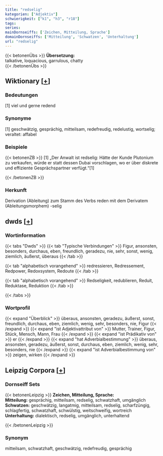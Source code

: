 ```yaml
---
title: "redselig"
kategorien: ["Adjektiv"]
schwierigkeit: ["k1", "h3", "r18"]
tags:
series:
mainDornseiffs: ['Zeichen, Mitteilung, Sprache']
domainDornseiffs: ['Mitteilung', 'Schwatzen', 'Unterhaltung']
url: "redselig"
---
```


{{< betonenÜbs >}}
**Übersetzung:**  
talkative, loquacious, garrulous, chatty  
{{< /betonenÜbs >}}

## Wiktionary [[+](https://de.wiktionary.org/wiki/redselig)]

### Bedeutungen
[1] viel und gerne redend  

### Synonyme
[1] geschwätzig, gesprächig, mitteilsam, redefreudig, redelustig, wortselig; veraltet: affabel  

### Beispiele
{{< betonenZB >}}
[1] „Der Anwalt ist redselig: Hätte der Kunde Plutonium zu verkaufen, würde er statt dessen Dubai vorschlagen, wo er über diskrete und effiziente Gesprächspartner verfügt.“[1]  

{{< /betonenZB >}}
### Herkunft
Derivation (Ableitung) zum Stamm des Verbs reden mit dem Derivatem (Ableitungsmorphem) -selig  



## dwds [[+](https://www.dwds.de/wb/redselig)]

### Wortinformation
{{< tabs "Dwds" >}}
{{< tab "Typische Verbindungen" >}}
Figur, ansonsten, besonders, durchaus, eben, freundlich, geradezu, nie, sehr, sonst, wenig, ziemlich, äußerst, überaus
{{< /tab >}}

{{< tab "alphabetisch vorangehend" >}}
redressieren, Redressement, Redpower, Redoxsystem, Redoute
{{< /tab >}}

{{< tab "alphabetisch vorangehend" >}}
Redseligkeit, redublieren, Reduit, Reduktase, Reduktion
{{< /tab >}}

{{< /tabs >}}

### Wortprofil
{{< expand "Überblick" >}} überaus, ansonsten, geradezu, äußerst, sonst, freundlich, durchaus, eben, ziemlich, wenig, sehr, besonders, nie, Figur {{< /expand >}}
{{< expand "ist Adjektivattribut von" >}} Mutter, Trainer, Figur, Stück, Mensch, Mann, Frau {{< /expand >}}
{{< expand "ist Prädikativ von" >}} er {{< /expand >}}
{{< expand "hat Adverbialbestimmung" >}} überaus, ansonsten, geradezu, äußerst, sonst, durchaus, eben, ziemlich, wenig, sehr, besonders, nie {{< /expand >}}
{{< expand "ist Adverbialbestimmung von" >}} zeigen, wirken {{< /expand >}}

## Leipzig Corpora [[+](https://corpora.uni-leipzig.de/en/res?word=redselig&corpusId=deu_newscrawl-public_2018)]

### Dornseiff Sets
{{< betonenLeipzig >}}
**Zeichen, Mitteilung, Sprache:**  
**Mitteilung:** gesprächig, mitteilsam, redselig, schwatzhaft, umgänglich  
**Schwatzen:** geschwätzig, langatmig, mitteilsam, redselig, scharfzüngig, schlagfertig, schwatzhaft, schwülstig, weitschweifig, wortreich  
**Unterhaltung:** dialektisch, redselig, umgänglich, unterhaltend  

{{< /betonenLeipzig >}}

### Synonym
mitteilsam, schwatzhaft, geschwätzig, redefreudig, gesprächig

